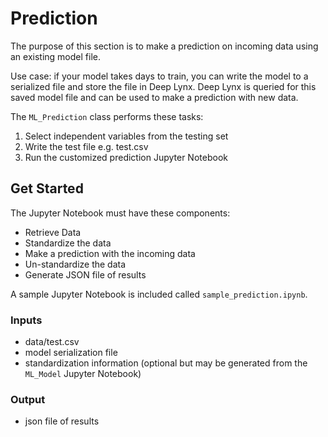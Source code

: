 # Prediction

The purpose of this section is to make a prediction on incoming data using an existing model file.

Use case: if your model takes days to train, you can write the model to a serialized file and store the file in Deep Lynx. Deep Lynx is queried for this saved model file and can be used to make a prediction with new data.

The `ML_Prediction` class performs these tasks:

1. Select independent variables from the testing set
2. Write the test file e.g. test.csv
3. Run the customized prediction Jupyter Notebook

## Get Started
The Jupyter Notebook must have these components:
* Retrieve Data
* Standardize the data
* Make a prediction with the incoming data
* Un-standardize the data
* Generate JSON file of results

A sample Jupyter Notebook is included called `sample_prediction.ipynb`.

### Inputs

* data/test.csv
* model serialization file
* standardization information (optional but may be generated from the `ML_Model` Jupyter Notebook)

### Output

* json file of results
